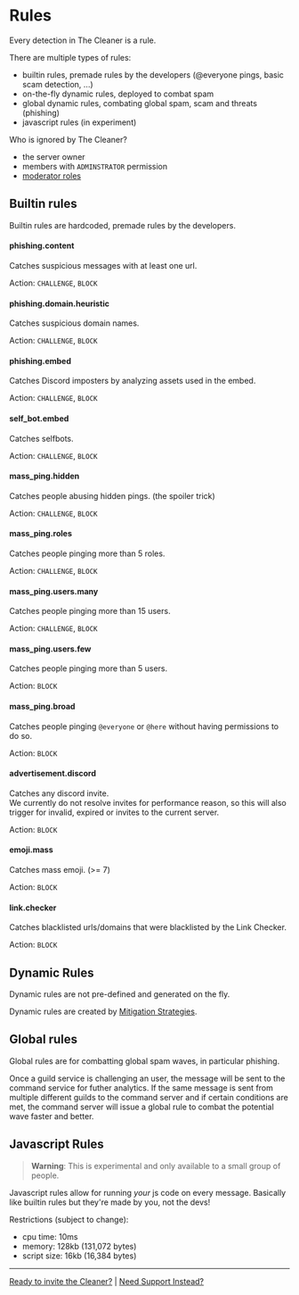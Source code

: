 
# Rules

Every detection in The Cleaner is a rule.

There are multiple types of rules:

- builtin rules, premade rules by the developers  (@everyone pings, basic scam detection, ...)
- on-the-fly dynamic rules, deployed to combat spam
- global dynamic rules, combating global spam, scam and threats  (phishing)
- javascript rules  (in experiment)


Who is ignored by The Cleaner?

- the server owner
- members with `ADMINSTRATOR` permission
- [moderator roles](commands.md#config-modrole)


## Builtin rules

Builtin rules are hardcoded, premade rules by the developers.


#### phishing.content

Catches suspicious messages with at least one url.

Action: `CHALLENGE`, `BLOCK`


#### phishing.domain.heuristic

Catches suspicious domain names.

Action: `CHALLENGE`, `BLOCK`


#### phishing.embed

Catches Discord imposters by analyzing assets used in the embed.

Action: `CHALLENGE`, `BLOCK`


#### self_bot.embed

Catches selfbots.

Action: `CHALLENGE`, `BLOCK`


#### mass_ping.hidden

Catches people abusing hidden pings. (the spoiler trick)

Action: `CHALLENGE`, `BLOCK`


#### mass_ping.roles

Catches people pinging more than 5 roles.

Action: `CHALLENGE`, `BLOCK`


#### mass_ping.users.many

Catches people pinging more than 15 users.

Action: `CHALLENGE`, `BLOCK`


#### mass_ping.users.few

Catches people pinging more than 5 users.

Action: `BLOCK`


#### mass_ping.broad

Catches people pinging `@everyone` or `@here` without having permissions to do so.

Action: `BLOCK`


#### advertisement.discord

Catches any discord invite.  
We currently do not resolve invites for performance reason, so this will also trigger for invalid, expired or invites to the current server.

Action: `BLOCK`


#### emoji.mass

Catches mass emoji. (>= 7)

Action: `BLOCK`


#### link.checker

Catches blacklisted urls/domains that were blacklisted by the Link Checker.

Action: `BLOCK`


## Dynamic Rules

Dynamic rules are not pre-defined and generated on the fly.

Dynamic rules are created by [Mitigation Strategies](mitigation.md).


## Global rules

Global rules are for combatting global spam waves, in particular phishing.

Once a guild service is challenging an user, the message will be sent to the command service for futher analytics.
If the same message is sent from multiple different guilds to the command server and if certain conditions are met, the command server will issue a global rule to combat the potential wave faster and better.


## Javascript Rules

> **Warning**: This is experimental and only available to a small group of people.

Javascript rules allow for running *your* js code on every message.
Basically like builtin rules but they're made by you, not the devs!

Restrictions (subject to change):

- cpu time: 10ms
- memory: 128kb (131,072 bytes)
- script size: 16kb (16,384 bytes)



---

[Ready to invite the Cleaner?](/quickstart/) | [Need Support Instead?](/discord)
